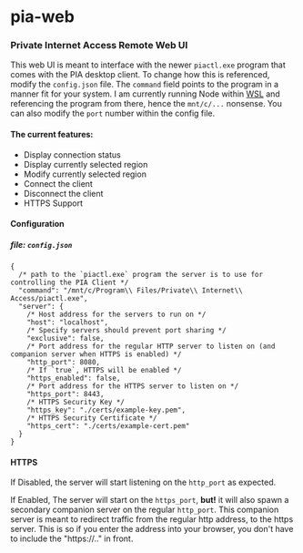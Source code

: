 # pia-web

### Private Internet Access Remote Web UI

This web UI is meant to interface with the newer `piactl.exe` program that comes with the PIA desktop client. To change how this is referenced, modify the `config.json` file. The `command` field points to the program in a manner fit for your system. I am currently running Node within [WSL](https://en.wikipedia.org/wiki/Windows_Subsystem_for_Linux) and referencing the program from there, hence the `mnt/c/...` nonsense. You can also modify the `port` number within the config file.

#### The current features:

- Display connection status
- Display currently selected region
- Modify currently selected region
- Connect the client
- Disconnect the client
- HTTPS Support

#### Configuration

##### file: `config.json`

```jsonc
{
  /* path to the `piactl.exe` program the server is to use for controlling the PIA Client */
  "command": "/mnt/c/Program\\ Files/Private\\ Internet\\ Access/piactl.exe",
  "server": {
    /* Host address for the servers to run on */
    "host": "localhost",
    /* Specify servers should prevent port sharing */
    "exclusive": false,
    /* Port address for the regular HTTP server to listen on (and companion server when HTTPS is enabled) */
    "http_port": 8080,
    /* If `true`, HTTPS will be enabled */
    "https_enabled": false,
    /* Port address for the HTTPS server to listen on */
    "https_port": 8443,
    /* HTTPS Security Key */
    "https_key": "./certs/example-key.pem",
    /* HTTPS Security Certificate */
    "https_cert": "./certs/example-cert.pem"
  }
}
```

#### HTTPS

If Disabled, the server will start listening on the `http_port` as expected.

If Enabled, The server will start on the `https_port`, __but!__ it will also spawn a secondary companion server on the regular `http_port`. This companion server is meant to redirect traffic from the regular http address, to the https server. This is so if you enter the address into your browser, you don't have to include the "https://.." in front.
